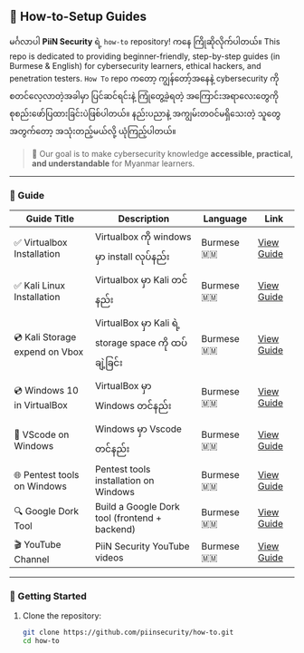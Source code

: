 ## 📘 How-to-Setup Guides

မင်္ဂလာပါ **PiiN Security** ရဲ့ `how-to` repository! ကနေ ကြိုဆိုလိုက်ပါတယ်။
This repo is dedicated to providing beginner-friendly, step-by-step guides (in Burmese & English) for cybersecurity learners, ethical hackers, and penetration testers.
`How To` repo ကတော့ ကျွန်တော့်အနေနဲ့ cybersecurity ကို စတင်လေ့လာတဲ့အခါမှာ ပြင်ဆင်ရင်းနဲ့ ကြုံတွေ့ခဲ့ရတဲ့ အကြောင်းအရာလေးတွေကို စုစည်းဖော်ပြထားခြင်းပဲဖြစ်ပါတယ်။ နည်းပညာနဲ့ အကျွမ်းတဝင်မရှိသေးတဲ့ သူတွေအတွက်တော့ အသုံးတည့်မယ်လို့ ယုံကြည့်ပါတယ်။ 

> 🎯 Our goal is to make cybersecurity knowledge **accessible, practical, and understandable** for Myanmar learners.

---

### 📂 Guide

| Guide Title | Description | Language | Link |
|-------------|-------------|----------|------|
| ✅ Virtualbox Installation | Virtualbox ကို windows မှာ install လုပ်နည်း | Burmese 🇲🇲 | [View Guide](vbox-install/vbox-install.md) |
| ✅ Kali Linux Installation | Virtualbox မှာ Kali တင်နည်း | Burmese 🇲🇲 | [View Guide](kali-install/kali-install.md) |
| 💿 Kali Storage expend on Vbox | VirtualBox မှာ Kali ရဲ့ storage space ကို ထပ်ချဲ့ခြင်း | Burmese 🇲🇲 | [View Guide](storage-space-expend-kali-vbox/Increase-disk-in-vbox.md) |
| 💿 Windows 10 in VirtualBox | VirtualBox မှာ Windows တင်နည်း | Burmese 🇲🇲 | [View Guide](windows-install/windows-install.md) |
| 🧰 VScode on Windows | Windows မှာ Vscode တင်နည်း  | Burmese 🇲🇲 | [View Guide](vscode-install/vscode.md) |
| 🌐 Pentest tools on Windows | Pentest tools installation on Windows | Burmese 🇲🇲 | [View Guide](#) |
| 🔍 Google Dork Tool | Build a Google Dork tool (frontend + backend) | Burmese 🇲🇲 | [View Guide](#) |
| 🎬 YouTube Channel | PiiN Security YouTube videos | Burmese 🇲🇲 | [View Guide](#) |

---

### 🚀 Getting Started

1. Clone the repository:
   ```bash
   git clone https://github.com/piinsecurity/how-to.git
   cd how-to
